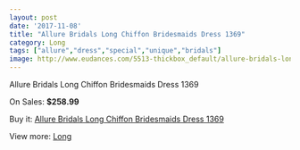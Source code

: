 ```yaml
---
layout: post
date: '2017-11-08'
title: "Allure Bridals Long Chiffon Bridesmaids Dress 1369"
category: Long
tags: ["allure","dress","special","unique","bridals"]
image: http://www.eudances.com/5513-thickbox_default/allure-bridals-long-chiffon-bridesmaids-dress-1369.jpg
---
```

Allure Bridals Long Chiffon Bridesmaids Dress 1369

On Sales: **$258.99**
<a href="https://www.eudances.com/en/long/1892-allure-bridals-long-chiffon-bridesmaids-dress-1369.html"><amp-img layout="responsive" width="600" height="600" src="//www.eudances.com/5513-thickbox_default/allure-bridals-long-chiffon-bridesmaids-dress-1369.jpg" alt="Allure Bridals Long Chiffon Bridesmaids Dress 1369 0" /></a>
<a href="https://www.eudances.com/en/long/1892-allure-bridals-long-chiffon-bridesmaids-dress-1369.html"><amp-img layout="responsive" width="600" height="600" src="//www.eudances.com/5514-thickbox_default/allure-bridals-long-chiffon-bridesmaids-dress-1369.jpg" alt="Allure Bridals Long Chiffon Bridesmaids Dress 1369 1" /></a>

Buy it: [Allure Bridals Long Chiffon Bridesmaids Dress 1369](https://www.eudances.com/en/long/1892-allure-bridals-long-chiffon-bridesmaids-dress-1369.html "Allure Bridals Long Chiffon Bridesmaids Dress 1369")

View more: [Long](https://www.eudances.com/en/21-long "Long")